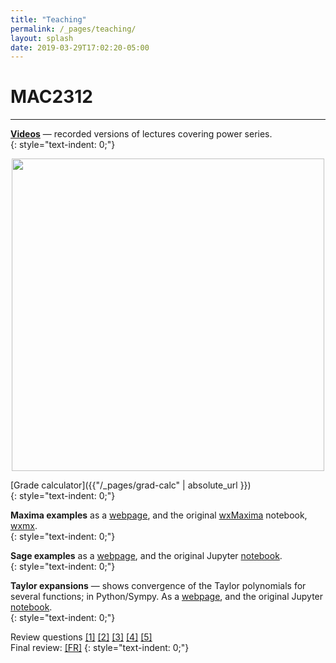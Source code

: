 ```yaml
---
title: "Teaching"
permalink: /_pages/teaching/
layout: splash
date: 2019-03-29T17:02:20-05:00
---
```

# MAC2312 

<hr>

[<b>Videos</b>](/_pages/teaching_videos) — recorded versions of lectures covering power series.<br>
{: style="text-indent: 0;"}


<p align="center">
<img src="../../assets/images/calc2.png" width="500" align="middle">
</p> 


[Grade calculator]({{"/_pages/grad-calc" | absolute_url }})<br>
{: style="text-indent: 0;"}


<b>Maxima examples</b> as a [webpage]({{"/assets/maxima.html"}}), and the original [wxMaxima](https://wxmaxima-developers.github.io/wxmaxima/) notebook, [wxmx]({{"/assets/notes.wxmx"}}).<br>
{: style="text-indent: 0;"}


<b>Sage examples</b> as a [webpage]({{"/assets/sage_demo.html"}}), and the original Jupyter [notebook]({{"/assets/sage_demo.ipynb"}}).<br>
{: style="text-indent: 0;"}


<b>Taylor expansions</b> — shows convergence of the Taylor polynomials for several functions; in Python/Sympy. As a [webpage]({{"/assets/taylor.html"}}), and the original Jupyter [notebook]({{"/assets/taylor.ipynb"}}).<br>
{: style="text-indent: 0;"}



Review questions
[[1]]({{"/assets/pdf/review_1.pdf"}})
[[2]]({{"/assets/pdf/review_2.pdf"}})
[[3]]({{"/assets/pdf/review_3.pdf"}})
[[4]]({{"/assets/pdf/review_4.pdf"}})
[[5]]({{"/assets/pdf/review_5.pdf"}})<br>
Final review:
[[FR]]({{"/assets/pdf/review.pdf"}})
{: style="text-indent: 0;"}

